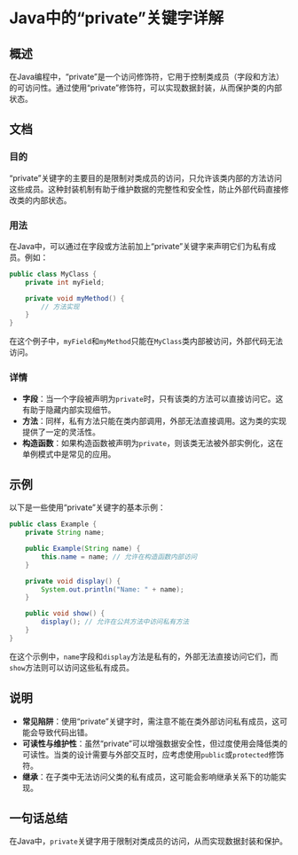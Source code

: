 <!--
Meta Description: # Java中的“private”关键字详解 ## 概述 在Java编程中，“private”是一个访问修饰符，它用于控制类成员（字段和方法）的可访问性。通过使用“private”修饰符，可以实现数据封装，从而保护类的内部状态。 ## 文档 ### 目的 “private”关键字的主要目的是限制对类...
Meta Keywords: private, name, public, void, display
-->

# Java中的“private”关键字详解

## 概述
在Java编程中，“private”是一个访问修饰符，它用于控制类成员（字段和方法）的可访问性。通过使用“private”修饰符，可以实现数据封装，从而保护类的内部状态。

## 文档
### 目的
“private”关键字的主要目的是限制对类成员的访问，只允许该类内部的方法访问这些成员。这种封装机制有助于维护数据的完整性和安全性，防止外部代码直接修改类的内部状态。

### 用法
在Java中，可以通过在字段或方法前加上“private”关键字来声明它们为私有成员。例如：

```java
public class MyClass {
    private int myField;

    private void myMethod() {
        // 方法实现
    }
}
```

在这个例子中，`myField`和`myMethod`只能在`MyClass`类内部被访问，外部代码无法访问。

### 详情
- **字段**：当一个字段被声明为`private`时，只有该类的方法可以直接访问它。这有助于隐藏内部实现细节。
- **方法**：同样，私有方法只能在类内部调用，外部无法直接调用。这为类的实现提供了一定的灵活性。
- **构造函数**：如果构造函数被声明为`private`，则该类无法被外部实例化，这在单例模式中是常见的应用。

## 示例
以下是一些使用“private”关键字的基本示例：

```java
public class Example {
    private String name;

    public Example(String name) {
        this.name = name; // 允许在构造函数内部访问
    }

    private void display() {
        System.out.println("Name: " + name);
    }

    public void show() {
        display(); // 允许在公共方法中访问私有方法
    }
}
```

在这个示例中，`name`字段和`display`方法是私有的，外部无法直接访问它们，而`show`方法则可以访问这些私有成员。

## 说明
- **常见陷阱**：使用“private”关键字时，需注意不能在类外部访问私有成员，这可能会导致代码出错。
- **可读性与维护性**：虽然“private”可以增强数据安全性，但过度使用会降低类的可读性。当类的设计需要与外部交互时，应考虑使用`public`或`protected`修饰符。
- **继承**：在子类中无法访问父类的私有成员，这可能会影响继承关系下的功能实现。

## 一句话总结
在Java中，`private`关键字用于限制对类成员的访问，从而实现数据封装和保护。